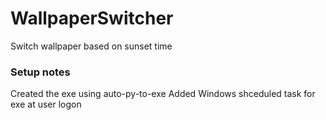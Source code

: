 # WallpaperSwitcher
Switch wallpaper based on sunset time


### Setup notes
Created the exe using auto-py-to-exe
Added Windows shceduled task for exe at user logon